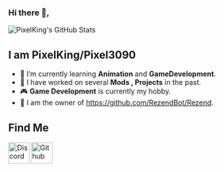 ### Hi there 👋, 

![PixelKing's GitHub Stats](https://github-readme-stats.vercel.app/api/?username=diceflip&show_icons=true&title_color=fff&icon_color=79ff97&text_color=9f9f9f&bg_color=151515)

## **I am PixelKing/Pixel3090**
- 🌱 I’m currently learning **Animation** and **GameDevelopment**.
- 🔧 I have worked on several **Mods , Projects** in the past.
- 🎮 **Game Development** is currently my hobby.
- 🤖 I am the owner of https://github.com/RezendBot/Rezend.
<!--
**PixelDev990/PixelDev990** is a ✨ _special_ ✨ repository because its `README.md` (this file) appears on your GitHub profile.

Here are some ideas to get you started:

- 🔭 I’m currently working on ...
- 🌱 I’m currently learning ...
- 👯 I’m looking to collaborate on ...
- 🤔 I’m looking for help with ...
- 💬 Ask me about ...
- 📫 How to reach me: ...
- 😄 Pronouns: ...
- ⚡ Fun fact: ...
-->
## Find Me

<div style="display-flex">
<a href="https://discord.com/users/888311089962561556"> <img align="left" width="43px" src="https://user-images.githubusercontent.com/82509942/138594039-ba5ffdd8-1c3c-49c2-a799-a32263f8429b.png" title="Discord"/></a>
<a href="https://github.com/PixelDev990"> <img align="left" width="43px" src="https://user-images.githubusercontent.com/82509942/138595449-cd722c73-b02b-4390-810d-cd1b3fa5905f.png" title="Github"/> </a><br>
</div>&nbsp;

&nbsp;
